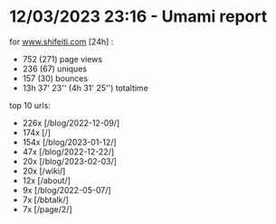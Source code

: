 # 12/03/2023 23:16 - Umami report
for www.shifeiti.com [24h] :

 - 752 (271) page views
 - 236 (67) uniques
 - 157 (30) bounces
 - 13h 37' 23'' (4h 31' 25'') totaltime


top 10 urls:
 - 226x [/blog/2022-12-09/]
 - 174x [/]
 - 154x [/blog/2023-01-12/]
 - 47x [/blog/2022-12-22/]
 - 20x [/blog/2023-02-03/]
 - 20x [/wiki/]
 - 12x [/about/]
 - 9x [/blog/2022-05-07/]
 - 7x [/bbtalk/]
 - 7x [/page/2/]


